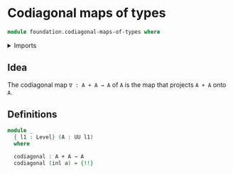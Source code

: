 # Codiagonal maps of types

```agda
module foundation.codiagonal-maps-of-types where
```

<details><summary>Imports</summary>

```agda
open import foundation.universe-levels

open import foundation-core.coproduct-types
```

</details>

## Idea

The codiagonal map `∇ : A + A → A` of `A` is the map that projects `A + A` onto
`A`.

## Definitions

```agda
module _
  { l1 : Level} (A : UU l1)
  where

  codiagonal : A + A → A
  codiagonal (inl a) = {!!}
```
